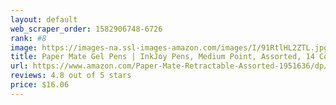 ```yaml
---
layout: default 
﻿web_scraper_order: 1582906748-6726
rank: #8
image: https://images-na.ssl-images-amazon.com/images/I/91RtlHL2ZTL.jpg
title: Paper Mate Gel Pens | InkJoy Pens, Medium Point, Assorted, 14 Count
url: https://www.amazon.com/Paper-Mate-Retractable-Assorted-1951636/dp/B019QBOG3U/ref=zg_mw_office-products_8?_encoding=UTF8&psc=1&refRID=P0ECJQ11PPCC8ZJ2K329
reviews: 4.8 out of 5 stars
price: $16.06 
---
```

